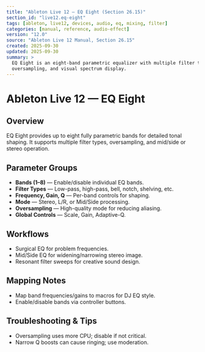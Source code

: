 ```yaml
---
title: "Ableton Live 12 — EQ Eight (Section 26.15)"
section_id: "live12.eq-eight"
tags: [ableton, live12, devices, audio, eq, mixing, filter]
categories: [manual, reference, audio-effect]
version: "12.0"
source: "Ableton Live 12 Manual, Section 26.15"
created: 2025-09-30
updated: 2025-09-30
summary: >
  EQ Eight is an eight-band parametric equalizer with multiple filter types,
  oversampling, and visual spectrum display.
---
```


# Ableton Live 12 — EQ Eight

## Overview
EQ Eight provides up to eight fully parametric bands for detailed tonal shaping. 
It supports multiple filter types, oversampling, and mid/side or stereo operation.

## Parameter Groups
- **Bands (1–8)** — Enable/disable individual EQ bands.
- **Filter Types** — Low-pass, high-pass, bell, notch, shelving, etc.
- **Frequency, Gain, Q** — Per-band controls for shaping.
- **Mode** — Stereo, L/R, or Mid/Side processing.
- **Oversampling** — High-quality mode for reducing aliasing.
- **Global Controls** — Scale, Gain, Adaptive-Q.

## Workflows
- Surgical EQ for problem frequencies.
- Mid/Side EQ for widening/narrowing stereo image.
- Resonant filter sweeps for creative sound design.

## Mapping Notes
- Map band frequencies/gains to macros for DJ EQ style.
- Enable/disable bands via controller buttons.

## Troubleshooting & Tips
- Oversampling uses more CPU; disable if not critical.
- Narrow Q boosts can cause ringing; use moderation.
